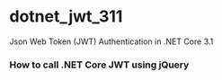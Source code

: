 # dotnet_jwt_311
Json Web Token (JWT) Authentication in .NET Core 3.1

### How to call .NET Core JWT using jQuery
<code>
    <script type="text/javascript">

        $(document).ready(function () {

            // ### TODO: Change this to the url of your api server
            const apiUrl = https://localhost:44395;

            const public_key = "d62c03a2-57b6-4e14-8153-d05d3aa9ab10";

            const data = { "UserName": "Kingsley", Password: "..gmail.com", RememberMe: true };

            const login = { auth_site: public_key, login: data, username: data.UserName, password: data.Password, rememberme: data.RememberMe };

            const self = this;

            self.getUsers = function (jwt, url) {
                return $.ajax({
                    method: 'post',
                    url: url + "/account/getusers",
                    body: JSON.stringify({}),
                    headers: {
                        'Authorization': 'Bearer ' + jwt.token
                    }
                })
                    .done(function (users) {
                        console.log({ "getUsers > Success ...": users });
                    })
                    .fail(function (xhr, status, error) {
                        console.log({ "getUsers > Error ...": xhr.responseText, status: status, error: error });
                    });
            }

            const authenticate = function(url, login) {
                    $.ajax({
                        method: 'post',
                        url: url + "/account/login", 
                        headers: login,
                        body: JSON.stringify({})
                    });
                }

            authenticate.done(function (jwt) {
                console.log({ "Authentication done > ": jwt });

                setTimeout(
                    function () {
                        self.getUsers(jwt);
                    }, 5000);

            }).fail(function (xhr, status, error) {
                console.log({ "Authentication > Error ...": xhr.responseText, status: status, error: error });
            });

        });

    </script>
</code>
